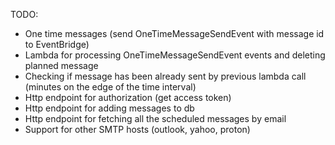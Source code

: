 TODO:

- One time messages (send OneTimeMessageSendEvent with message id to EventBridge)
- Lambda for processing OneTimeMessageSendEvent events and deleting planned message
- Checking if message has been already sent by previous lambda call (minutes on the edge of the time interval)
- Http endpoint for authorization (get access token)
- Http endpoint for adding messages to db
- Http endpoint for fetching all the scheduled messages by email
- Support for other SMTP hosts (outlook, yahoo, proton)

